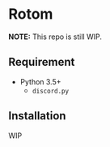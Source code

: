 # Rotom

**NOTE:** This repo is still WIP.

## Requirement

- Python 3.5+
  - `discord.py`

## Installation

WIP